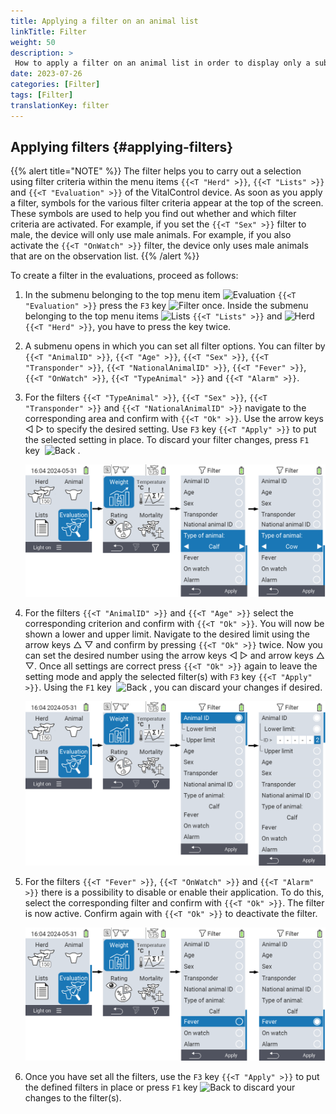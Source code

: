 ```yaml
---
title: Applying a filter on an animal list
linkTitle: Filter
weight: 50
description: >
 How to apply a filter on an animal list in order to display only a subset of the animals present on the device.
date: 2023-07-26
categories: [Filter]
tags: [Filter]
translationKey: filter
---
```

## Applying filters {#applying-filters}

{{% alert title="NOTE" %}}
The filter helps you to carry out a selection using filter criteria within the menu items `{{<T "Herd" >}}`, `{{<T "Lists" >}}` and `{{<T "Evaluation" >}}` of the VitalControl device. As soon as you apply a filter, symbols for the various filter criteria appear at the top of the screen. These symbols are used to help you find out whether and which filter criteria are activated. For example, if you set the `{{<T "Sex" >}}` filter to male, the device will only use male animals. For example, if you also activate the `{{<T "OnWatch" >}}` filter, the device only uses male animals that are on the observation list.
{{% /alert %}}

To create a filter in the evaluations, proceed as follows:

1. In the submenu belonging to the top menu item <img src="/icons/main/evaluation.svg" width="50" align="bottom" alt="Evaluation" /> `{{<T "Evaluation" >}}` press the `F3` key <img src="/icons/footer/filter.svg" width="25" align="bottom" alt="Filter" /> once. Inside the submenu belonging to the top menu items <img src="/icons/main/lists.svg" width="28" align="bottom" alt="Lists" /> `{{<T "Lists" >}}` and <img src="/icons/main/herd.svg" width="60" align="bottom" alt="Herd" /> `{{<T "Herd" >}}`, you have to press the key twice.

2. A submenu opens in which you can set all filter options. You can filter by `{{<T "AnimalID" >}}`, `{{<T "Age" >}}`, `{{<T "Sex" >}}`, `{{<T "Transponder" >}}`, `{{<T "NationalAnimalID" >}}`, `{{<T "Fever" >}}`, `{{<T "OnWatch" >}}`, `{{<T "TypeAnimal" >}}` and `{{<T "Alarm" >}}`.

3. For the filters `{{<T "TypeAnimal" >}}`, `{{<T "Sex" >}}`, `{{<T "Transponder" >}}` and `{{<T "NationalAnimalID" >}}` navigate to the corresponding area and confirm with `{{<T "Ok" >}}`. Use the arrow keys ◁ ▷ to specify the desired setting. Use `F3` key `{{<T "Apply" >}}` to put the selected setting in place. To discard your filter changes, press `F1` key &nbsp;<img src="/icons/footer/exit.svg" width="25" align="bottom" alt="Back" />&nbsp;.

   ![VitalControl: menu Evaluation Create filter](images/filter.png "Create filter")

4. For the filters `{{<T "AnimalID" >}}` and `{{<T "Age" >}}` select the corresponding criterion and confirm with `{{<T "Ok" >}}`. You will now be shown a lower and upper limit. Navigate to the desired limit using the arrow keys △ ▽ and confirm by pressing `{{<T "Ok" >}}` twice. Now you can set the desired number using the arrow keys ◁ ▷ and arrow keys △ ▽. Once all settings are correct press `{{<T "Ok" >}}` again to leave the setting mode and apply the selected filter(s) with `F3` key `{{<T "Apply" >}}`. Using the `F1` key &nbsp;<img src="/icons/footer/exit.svg" width="25" align="bottom" alt="Back" />&nbsp;, you can discard your changes if desired.

   ![VitalControl: menu Evaluation Create filter](images/filter2.png "Create filter")

5. For the filters `{{<T "Fever" >}}`, `{{<T "OnWatch" >}}` and `{{<T "Alarm" >}}` there is a possibility to disable or enable their application. To do this, select the corresponding filter and confirm with `{{<T "Ok" >}}`. The filter is now active. Confirm again with `{{<T "Ok" >}}` to deactivate the filter.

   ![VitalControl: menu Evaluation Create filter](images/filter3.png "Create filter")

6. Once you have set all the filters, use the `F3` key `{{<T "Apply" >}}` to put the defined filters in place or press `F1` key <img src="/icons/footer/exit.svg" width="25" align="bottom" alt="Back" /> to discard your changes to the filter(s).
